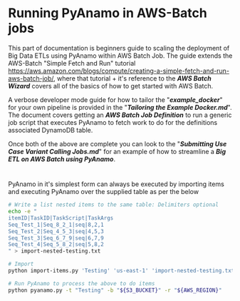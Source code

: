 
# Running PyAnamo in AWS-Batch jobs
This part of documentation is beginners guide to scaling the deployment of Big Data ETLs using PyAnamo within AWS Batch Job. The guide extends the AWS-Batch "Simple Fetch and Run" tutorial https://aws.amazon.com/blogs/compute/creating-a-simple-fetch-and-run-aws-batch-job/, where that tutorial  + it's reference to the ***AWS Batch Wizard*** covers all of the basics of how to get started with AWS Batch. 

A verbose developer mode guide for how to tailor the "***example_docker***" for your own pipeline is provided in the "***Tailoring the Example Docker.md***". The document covers getting an ***AWS Batch Job Definition*** to run a generic job script that executes PyAnamo to fetch work to do for the definitions associated DynamoDB table. 

Once both of the above are complete you can look to the "***Submitting Use Case Variant Calling Jobs.md***" for an example of how to streamline a ***Big ETL on AWS Batch using PyAnamo***.

# 

PyAnamo in it's simplest form can always be executed by importing items and executing PyAnamo over the supplied table as per the below

```bash
# Write a list nested items to the same table: Delimiters optional
echo -e "
itemID|TaskID|TaskScript|TaskArgs
Seq_Test_1|Seq_8_2_1|seq|8,2,1
Seq_Test_2|Seq_4_5_3|seq|4,5,3
Seq_Test_3|Seq_6_7_9|seq|6,7,9
Seq_Test_4|Seq_5_8_2|seq|5,8,2
" > import-nested-testing.txt

# Import
python import-items.py 'Testing' 'us-east-1' 'import-nested-testing.txt' '|' ','

# Run PyAnamo to process the above to do items
python pyanamo.py -t "Testing" -b "${S3_BUCKET}" -r "${AWS_REGION}"
```

